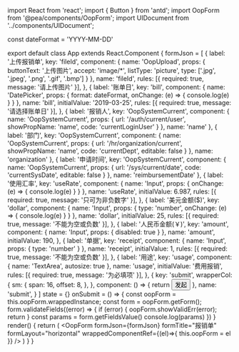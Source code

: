 import React from 'react';
import { Button } from 'antd';
import OopForm from '@pea/components/OopForm';
import UIDocument from '../components/UIDocument';

const dateFormat = 'YYYY-MM-DD'

export default class App extends React.Component {
  formJson = [
    {
      label: '上传报销单',
      key: 'fileId',
      component: {
        name: 'OopUpload',
        props: {
          buttonText: '上传图片',
          accept: 'image/*',
          listType: 'picture',
          type: ['.jpg', '.jpeg', '.png', '.gif', '.bmp']
        }
      },
      name: 'fileId',
      rules: [{
        required: true,
        message: '请上传图片'
      }],
    },
    {
      label: '账单日',
      key: 'bill',
      component: {
        name: 'DatePicker',
        props: {
          format: dateFormat,
          onChange: (e) => {
            console.log(e)
          }
        }
      },
      name: 'bill',
      initialValue: '2019-03-25',
      rules: [{
        required: true,
        message: '请选择账单日'
      }],
    },
    {
      label: '报销人',
      key: 'OopSystemCurrent',
      component: {
        name: 'OopSystemCurrent',
        props: {
          url: '/auth/current/user',
          showPropName: 'name',
          code: 'currentLoginUser'
        }
      },
      name: 'name'
    },
    {
      label: '部门',
      key: 'OopSystemCurrent',
      component: {
        name: 'OopSystemCurrent',
        props: {
          url: '/hr/organization/current',
          showPropName: 'name',
          code: 'currentDept',
          editable: false
        }
      },
      name: 'organization'
    },
    {
      label: '申请时间',
      key: 'OopSystemCurrent',
      component: {
        name: 'OopSystemCurrent',
        props: {
          url: '/sys/current/date',
          code: 'currentSysDate',
          editable: false
        }
      },
      name: 'reimbursementDate'
    },
    {
      label: '使用汇率',
      key: 'useRate',
      component: {
        name: 'Input',
        props: {
          onChange: (e) => {
            console.log(e)
          }
        }
      },
      name: 'useRate',
      initialValue: 6.987,
      rules: [{
        required: true,
        message: '只可为非负数字'
      }],
    },
    {
      label: '美元金额($)',
      key: 'dollar',
      component: {
        name: 'Input',
        props: {
          type: 'number',
          onChange: (e) => {
            console.log(e)
          }
        }
      },
      name: 'dollar',
      initialValue: 25,
      rules: [{
        required: true,
        message: '不能为空或负数'
      }],
    },
    {
      label: '人民币金额(￥)',
      key: 'amount',
      component: {
        name: 'Input',
        props: {
          disabled: true
        }
      },
      name: 'amount',
      initialValue: 190,
    },
    {
      label: '单据',
      key: 'receipt',
      component: {
        name: 'Input',
        props: {
          type: 'number'
        }
      },
      name: 'receipt',
      initialValue: 1,
      rules: [{
        required: true,
        message: '不能为空或负数'
      }],
    },
    {
      label: '用途',
      key: 'usage',
      component: {
        name: 'TextArea',
        autosize: true
      },
      name: 'usage',
      initialValue: '费用报销',
      rules: [{
        required: true,
        message: '为必填项'
      }],
    },
    {
      key: 'submit',
      wrapperCol: {
        sm: {
          span: 16,
          offset: 8,
        },
      },
      component: () => {
        return <Button size="large" type="primary" onClick={this.onSubmit}>发起</Button>
      },
      name: 'submit',
    }
  ]
  state = {}
  onSubmit = () => {
    const oopForm = this.oopForm.wrappedInstance;
    const form = oopForm.getForm();
    form.validateFields((error) => {
      if (error) {
        oopForm.showValidErr(error);
        return
      }
      const params = form.getFieldsValue()
      console.log(params)
    })
  }
  render() {
    return (
      <OopForm
        formJson={formJson}
        formTitle="报销单"
        formLayout="horizontal"
        wrappedComponentRef={(el)=>{ this.oopForm = el }}
      />
    )
  }
}